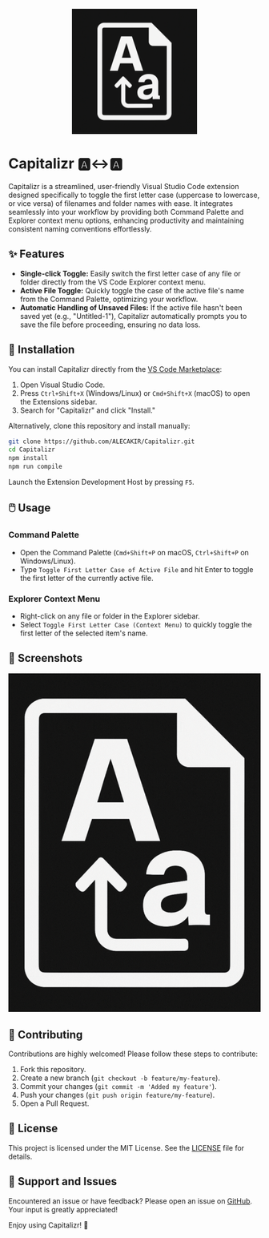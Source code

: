 
<p align="center">
  <img src="icon.png" alt="Capitalizr Icon" width="250">
</p>

# Capitalizr 🅰️↔️🅰️

Capitalizr is a streamlined, user-friendly Visual Studio Code extension designed specifically to toggle the first letter case (uppercase to lowercase, or vice versa) of filenames and folder names with ease. It integrates seamlessly into your workflow by providing both Command Palette and Explorer context menu options, enhancing productivity and maintaining consistent naming conventions effortlessly.

## ✨ Features

- **Single-click Toggle:** Easily switch the first letter case of any file or folder directly from the VS Code Explorer context menu.
- **Active File Toggle:** Quickly toggle the case of the active file's name from the Command Palette, optimizing your workflow.
- **Automatic Handling of Unsaved Files:** If the active file hasn't been saved yet (e.g., "Untitled-1"), Capitalizr automatically prompts you to save the file before proceeding, ensuring no data loss.

## 🚀 Installation

You can install Capitalizr directly from the [VS Code Marketplace](https://marketplace.visualstudio.com/items?itemName=ALECAKIR.capitalizr):

1. Open Visual Studio Code.
2. Press `Ctrl+Shift+X` (Windows/Linux) or `Cmd+Shift+X` (macOS) to open the Extensions sidebar.
3. Search for "Capitalizr" and click "Install."

Alternatively, clone this repository and install manually:

```bash
git clone https://github.com/ALECAKIR/Capitalizr.git
cd Capitalizr
npm install
npm run compile
```

Launch the Extension Development Host by pressing `F5`.

## 🖱️ Usage

### Command Palette
- Open the Command Palette (`Cmd+Shift+P` on macOS, `Ctrl+Shift+P` on Windows/Linux).
- Type `Toggle First Letter Case of Active File` and hit Enter to toggle the first letter of the currently active file.

### Explorer Context Menu
- Right-click on any file or folder in the Explorer sidebar.
- Select `Toggle First Letter Case (Context Menu)` to quickly toggle the first letter of the selected item's name.

## 📸 Screenshots

<p align="center">
  <img src="demo.gif" alt="Capitalizr Demo" width="600">
</p>


## 🤝 Contributing

Contributions are highly welcomed! Please follow these steps to contribute:

1. Fork this repository.
2. Create a new branch (`git checkout -b feature/my-feature`).
3. Commit your changes (`git commit -m 'Added my feature'`).
4. Push your changes (`git push origin feature/my-feature`).
5. Open a Pull Request.

## 📃 License

This project is licensed under the MIT License. See the [LICENSE](LICENSE) file for details.

## 📩 Support and Issues

Encountered an issue or have feedback? Please open an issue on [GitHub](https://github.com/ALECAKIR/Capitalizr/issues). Your input is greatly appreciated!

Enjoy using Capitalizr! 🚀